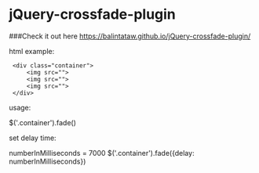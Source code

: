 # jQuery-crossfade-plugin

###Check it out here https://balintataw.github.io/jQuery-crossfade-plugin/

html example:
```
 <div class="container">
     <img src="">
     <img src="">
     <img src="">    
 </div>
```
usage:

$('.container').fade()

set delay time:

numberInMilliseconds = 7000
$('.container').fade({delay: numberInMilliseconds})
